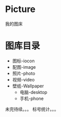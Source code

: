 # Picture
我的图床

# 图库目录
- 图标-iocon
- 配图-image
- 照片-photo
- 视频-video
- 壁纸-Wallpaper
  - 电脑-desktop
  - 手机-phone

未完待续。。。
标号统计。。。